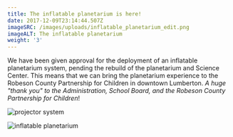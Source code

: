 ```yaml
---
title: The inflatable planetarium is here!
date: 2017-12-09T23:14:44.507Z
imageSRC: /images/uploads/inflatable_planetarium_edit.png
imageALT: The inflatable planetarium
weight: '3'
---
```

We have been given approval for the deployment of an inflatable planetarium system, pending the rebuild of the planetarium and Science Center. This means that we can bring the planetarium experience to the Robeson County Partnership for Children in downtown Lumberton.  _A huge "thank you" to the Administration, School Board, and the Robeson County Partnership for Children_!

![projector system](/images/uploads/projector_system_newtonian.jpg)

![inflatable planetarium](/images/uploads/img_20170605_124806871.jpg)
